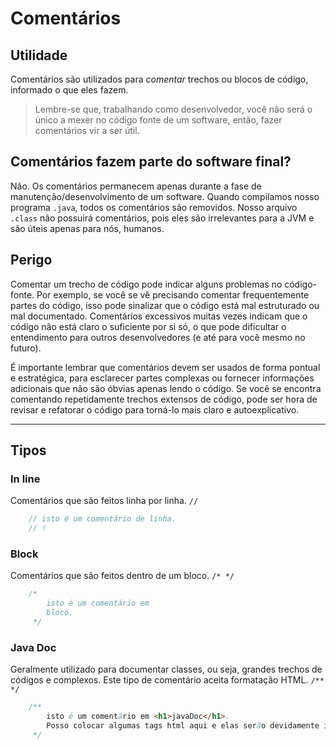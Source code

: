 # Comentários

## Utilidade
Comentários são utilizados para *comentar* trechos ou blocos de código, informado o que eles fazem. 
> Lembre-se que, trabalhando como desenvolvedor, você não será o único a mexer no código fonte de um software, então, fazer comentários vir a ser útil.

## Comentários fazem parte do software final?
Não. Os comentários permanecem apenas durante a fase de manutenção/desenvolvimento de um software. Quando compilamos nosso programa `.java`, todos os comentários são removidos. Nosso arquivo `.class` não possuirá comentários, pois eles são irrelevantes para a JVM e são úteis apenas para nós, humanos.

## Perigo
Comentar um trecho de código pode indicar alguns problemas no código-fonte. Por exemplo, se você se vê precisando comentar frequentemente partes do código, isso pode sinalizar que o código está mal estruturado ou mal documentado. Comentários excessivos muitas vezes indicam que o código não está claro o suficiente por si só, o que pode dificultar o entendimento para outros desenvolvedores (e até para você mesmo no futuro).

É importante lembrar que comentários devem ser usados de forma pontual e estratégica, para esclarecer partes complexas ou fornecer informações adicionais que não são óbvias apenas lendo o código. Se você se encontra comentando repetidamente trechos extensos de código, pode ser hora de revisar e refatorar o código para torná-lo mais claro e autoexplicativo.

__________

## Tipos

### In line
Comentários que são feitos linha por linha. `//`
```java
    // isto é um comentário de linha.
    // !  
```

### Block
Comentários que são feitos dentro de um bloco. `/* */`
```java
    /* 
        isto é um comentário em
        bloco.
     */
```

### Java Doc 
Geralmente utilizado para documentar classes, ou seja, grandes trechos de códigos
e complexos. Este tipo de comentário aceita formatação HTML. `/** */`
```java
    /** 
        isto é um comentário em <h1>javaDoc</h1>.
        Posso colocar algumas tags html aqui e elas serão devidamente interpretadas.
     */
```

